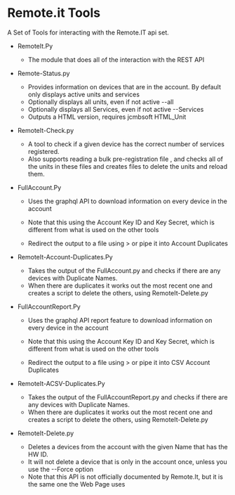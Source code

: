 # Remote.it Tools

A Set of Tools for interacting with the Remote.IT api set.

* RemoteIt.Py

    * The module that does all of the interaction with the REST API

* Remote-Status.py
    * Provides information on devices that are in the account. By default only displays active units and services
    * Optionally displays all units, even if not active  --all
    * Optionally displays all Services, even if not active  --Services
    * Outputs a HTML version, requires jcmbsoft HTML_Unit

* RemoteIt-Check.py

    * A tool to check if a given device has the correct number of services registered.
    * Also supports reading a bulk pre-registration file , and checks all of the units in these files and creates files to delete the units and reload them.

* FullAccount.Py

    * Uses the graphql API to download information on every device in the account

    * Note that this using the Account Key ID and  Key Secret, which is different from what is used on the other tools

    * Redirect the output to a file using > or pipe it into Account Duplicates

 * RemoteIt-Account-Duplicates.Py

    * Takes the output of the FullAccount.py and checks if there are any devices with Duplicate Names.
    * When there are duplicates it works out the most recent one and creates a script to delete the others, using RemoteIt-Delete.py
   

* FullAccountReport.Py

    * Uses the graphql API report feature to download information on every device in the account

    * Note that this using the Account Key ID and  Key Secret, which is different from what is used on the other tools

    * Redirect the output to a file using > or pipe it into CSV Account Duplicates    

* RemoteIt-ACSV-Duplicates.Py

    * Takes the output of the FullAccountReport.py and checks if there are any devices with Duplicate Names.
    * When there are duplicates it works out the most recent one and creates a script to delete the others, using RemoteIt-Delete.py

* RemoteIt-Delete.py
    * Deletes a devices from the account with the given Name that has the HW ID.
    * It will not delete a device that is only in the account once, unless you use the --Force option
    * Note that this API is not officially documented by Remote.It, but it is the same one the Web Page uses
